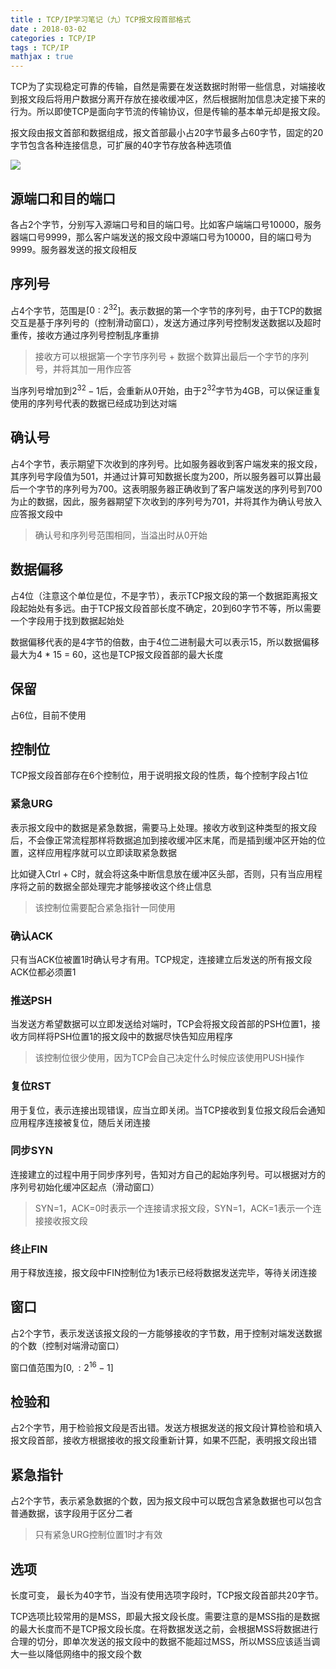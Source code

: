 ```yaml
---
title : TCP/IP学习笔记（九）TCP报文段首部格式
date : 2018-03-02
categories : TCP/IP
tags : TCP/IP
mathjax : true
---
```




TCP为了实现稳定可靠的传输，自然是需要在发送数据时附带一些信息，对端接收到报文段后将用户数据分离开存放在接收缓冲区，然后根据附加信息决定接下来的行为。所以即使TCP是面向字节流的传输协议，但是传输的基本单元却是报文段。

报文段由报文首部和数据组成，报文首部最小占20字节最多占60字节，固定的20字节包含各种连接信息，可扩展的40字节存放各种选项值

<!--more-->

![](https://s1.ax1x.com/2018/03/02/9rzlJf.png)

## 源端口和目的端口

各占2个字节，分别写入源端口号和目的端口号。比如客户端端口号10000，服务器端口号9999，那么客户端发送的报文段中源端口号为10000，目的端口号为9999。服务器发送的报文段相反

## 序列号

占4个字节，范围是$[0:2^{32}$]。表示数据的第一个字节的序列号，由于TCP的数据交互是基于序列号的（控制滑动窗口），发送方通过序列号控制发送数据以及超时重传，接收方通过序列号控制乱序重排

> 接收方可以根据第一个字节序列号 + 数据个数算出最后一个字节的序列号，并将其加一用作应答

当序列号增加到$2^{32} - 1$后，会重新从0开始，由于$2^{32}$字节为4GB，可以保证重复使用的序列号代表的数据已经成功到达对端

## 确认号

占4个字节，表示期望下次收到的序列号。比如服务器收到客户端发来的报文段，其序列号字段值为501，并通过计算可知数据长度为200，所以服务器可以算出最后一个字节的序列号为700。这表明服务器正确收到了客户端发送的序列号到700为止的数据，因此，服务器期望下次收到的序列号为701，并将其作为确认号放入应答报文段中

> 确认号和序列号范围相同，当溢出时从0开始

## 数据偏移

占4位（注意这个单位是位，不是字节），表示TCP报文段的第一个数据距离报文段起始处有多远。由于TCP报文段首部长度不确定，20到60字节不等，所以需要一个字段用于找到数据起始处

数据偏移代表的是4字节的倍数，由于4位二进制最大可以表示15，所以数据偏移最大为4 * 15 = 60，这也是TCP报文段首部的最大长度

## 保留

占6位，目前不使用

## 控制位

TCP报文段首部存在6个控制位，用于说明报文段的性质，每个控制字段占1位

### 紧急URG

表示报文段中的数据是紧急数据，需要马上处理。接收方收到这种类型的报文段后，不会像正常流程那样将数据追加到接收缓冲区末尾，而是插到缓冲区开始的位置，这样应用程序就可以立即读取紧急数据

比如键入Ctrl + C时，就会将这条中断信息放在缓冲区头部，否则，只有当应用程序将之前的数据全部处理完才能够接收这个终止信息

> 该控制位需要配合紧急指针一同使用

### 确认ACK

只有当ACK位被置1时确认号才有用。TCP规定，连接建立后发送的所有报文段ACK位都必须置1

### 推送PSH

当发送方希望数据可以立即发送给对端时，TCP会将报文段首部的PSH位置1，接收方同样将PSH位置1的报文段中的数据尽快告知应用程序

> 该控制位很少使用，因为TCP会自己决定什么时候应该使用PUSH操作

### 复位RST

用于复位，表示连接出现错误，应当立即关闭。当TCP接收到复位报文段后会通知应用程序连接被复位，随后关闭连接

### 同步SYN

连接建立的过程中用于同步序列号，告知对方自己的起始序列号。可以根据对方的序列号初始化缓冲区起点（滑动窗口）

> SYN=1，ACK=0时表示一个连接请求报文段，SYN=1，ACK=1表示一个连接接收报文段

### 终止FIN

用于释放连接，报文段中FIN控制位为1表示已经将数据发送完毕，等待关闭连接

## 窗口

占2个字节，表示发送该报文段的一方能够接收的字节数，用于控制对端发送数据的个数（控制对端滑动窗口）

窗口值范围为$[0,:2^{16}-1]$

## 检验和

占2个字节，用于检验报文段是否出错。发送方根据发送的报文段计算检验和填入报文段首部，接收方根据接收的报文段重新计算，如果不匹配，表明报文段出错

## 紧急指针

占2个字节，表示紧急数据的个数，因为报文段中可以既包含紧急数据也可以包含普通数据，该字段用于区分二者

> 只有紧急URG控制位置1时才有效

## 选项

长度可变， 最长为40字节，当没有使用选项字段时，TCP报文段首部共20字节。

TCP选项比较常用的是MSS，即最大报文段长度。需要注意的是MSS指的是数据的最大长度而不是TCP报文段长度。在将数据发送之前，会根据MSS将数据进行合理的切分，即单次发送的报文段中的数据不能超过MSS，所以MSS应该适当调大一些以降低网络中的报文段个数




